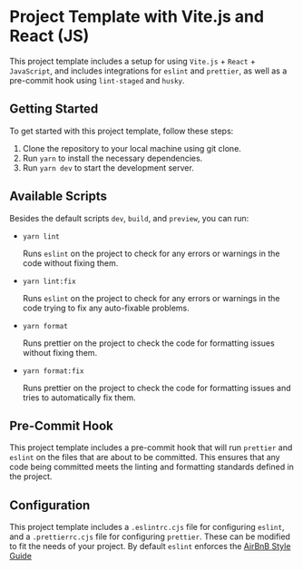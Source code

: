 # Project Template with Vite.js and React (JS)

This project template includes a setup for using `Vite.js` + `React` + `JavaScript`, and includes integrations for `eslint` and `prettier`, as well as a pre-commit hook using `lint-staged` and `husky`.

## Getting Started

To get started with this project template, follow these steps:

1. Clone the repository to your local machine using git clone.
1. Run `yarn` to install the necessary dependencies.
1. Run `yarn dev` to start the development server.

## Available Scripts

Besides the default scripts `dev`, `build`, and `preview`, you can run:

- ```
  yarn lint
  ```

  Runs `eslint` on the project to check for any errors or warnings in the code without fixing them.

- ```
  yarn lint:fix
  ```

  Runs `eslint` on the project to check for any errors or warnings in the code trying to fix any auto-fixable problems.

- ```
  yarn format
  ```

  Runs prettier on the project to check the code for formatting issues without fixing them.

- ```
  yarn format:fix
  ```

  Runs prettier on the project to check the code for formatting issues and tries to automatically fix them.

## Pre-Commit Hook

This project template includes a pre-commit hook that will run `prettier` and `eslint` on the files that are about to be committed. This ensures that any code being committed meets the linting and formatting standards defined in the project.

## Configuration

This project template includes a `.eslintrc.cjs` file for configuring `eslint`, and a `.prettierrc.cjs` file for configuring `prettier`. These can be modified to fit the needs of your project.
By default `eslint` enforces the [AirBnB Style Guide](https://github.com/airbnb/javascript)

